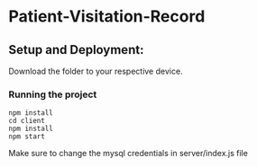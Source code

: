 # Patient-Visitation-Record
## Setup and Deployment:
Download the folder to your respective device. 
### Running the project
```
npm install
cd client
npm install
npm start

```
Make sure to change the mysql credentials in server/index.js file
